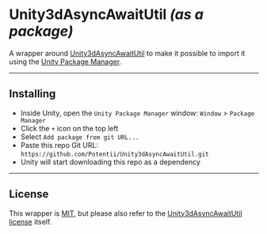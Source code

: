 # Unity3dAsyncAwaitUtil _(as a package)_

A wrapper around [Unity3dAsyncAwaitUtil](https://github.com/modesttree/Unity3dAsyncAwaitUtil) to make it possible to import it using the [Unity Package Manager](https://docs.unity3d.com/Manual/Packages.html).

---

## Installing

- Inside Unity, open the `Unity Package Manager` window: `Window` > `Package Manager`
- Click the `+` icon on the top left
- Select `Add package from git URL...`
- Paste this repo Git URL: `https://github.com/Potentii/Unity3dAsyncAwaitUtil.git`
- Unity will start downloading this repo as a dependency

---

## License

This wrapper is [MIT](LICENSE), but please also refer to the [Unity3dAsyncAwaitUtil license](https://github.com/modesttree/Unity3dAsyncAwaitUtil/blob/master/License.md) itself.